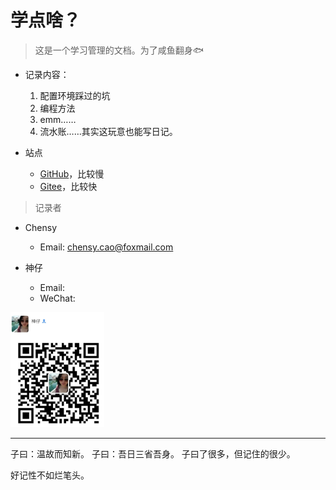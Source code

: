 # 学点啥？

> 这是一个学习管理的文档。为了咸鱼翻身🐟

- 记录内容：
    1. 配置环境踩过的坑
    2. 编程方法
    3. emm……
    4. 流水账……其实这玩意也能写日记。

- 站点
    - [GitHub](https://caochensy.github.io/Learning/#/)，比较慢
    - [Gitee](http://chensy_cao.gitee.io/learning/#/)，比较快

> 记录者

- Chensy
  
    - Email: chensy.cao@foxmail.com
- 神仔
    - Email: 
    - WeChat: 
    
<img src='./img/shenzai.jpg' width="150px" height="">

---

子曰：温故而知新。
子曰：吾日三省吾身。
子曰了很多，但记住的很少。

好记性不如烂笔头。
